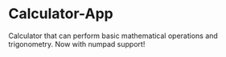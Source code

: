# Calculator-App

Calculator that can perform basic mathematical operations and trigonometry. Now with numpad support!
